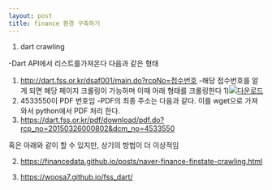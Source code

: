```yaml
---
layout: post
title: finance 환경 구축하기
---
```

1. dart crawling

-Dart API에서 리스트를가져온다 다음과 같은 형태
  1) http://dart.fss.or.kr/dsaf001/main.do?rcpNo=접수번호
-해당 접수번호를 알게 되면 해당 페이지 크롤링이 가능하며 이때 아래 형태를 크롤링한다
  1)<a href="#download" onclick="openPdfDownload('20150326000802', '4533550'); return false;"><img src="/images/common/viewer_down.gif" style="cursor:pointer;" alt="다운로드" title="다운로드"></a>
  2) 4533550이 PDF 번호임
 -PDF의 최종 주소는 다음과 같다. 이를 wget으로 가져와서 python에서 PDF 처리 한다.
  1) https://dart.fss.or.kr/pdf/download/pdf.do?rcp_no=20150326000802&dcm_no=4533550
   
혹은 아래와 같이 할 수 있지만, 상기의 방법이 더 이상적임

2. https://financedata.github.io/posts/naver-finance-finstate-crawling.html

3. https://woosa7.github.io/fss_dart/
